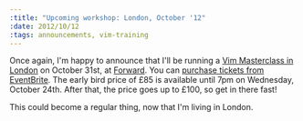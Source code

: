 ```yaml
--- 
:title: "Upcoming workshop: London, October '12"
:date: 2012/10/12
:tags: announcements, vim-training
---
```


Once again, I'm happy to announce that I'll be running a [Vim Masterclass in London][tix] on October 31st, at [Forward][]. You can [purchase tickets from EventBrite][tix]. The early bird price of £85 is available until 7pm on Wednesday, October 24th. After that, the price goes up to £100, so get in there fast!

This could become a regular thing, now that I'm living in London.

[tix]: http://london-vimcasts-eve-2.eventbrite.com/
[forward]: http://forwardtechnology.co.uk/venue
